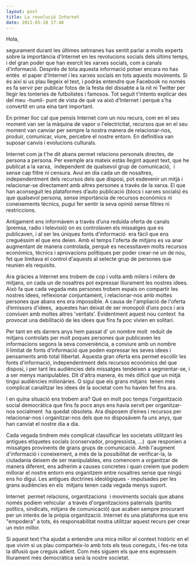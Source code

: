 ```yaml
---
layout: post
title: La revolució Internet
date: 2011-05-18 17:48
---
```

Hola,

segurament durant les últimes setmanes has sentit parlar a molts experts sobre la importància d'Internet en les revolucions socials dels últims temps, i del gran poder que han exercit les xarxes socials, com a canals d'informació. Després de tota aquesta informació potser encara no has entès  el paper d'Internet i les xarxes socials en tots aquests moviments. Si és així si us plau llegeix el text, i podràs entendre que Facebook no només es fa servir per publicar fotos de la festa del dissabte a la nit ni Twitter per llegir les tonteries de futbolistes i famosos. Tot seguit t'intento explicar des del meu -humil- punt de vista de què va això d’Internet i perquè s'ha convertit en una eina tant important.

En primer lloc cal que pensis Internet com un nou recurs, com en el seu moment van ser la màquina de vapor o l'electricitat, recursos que en el seu moment van canviar per sempre la nostra manera de relacionar-nos, produir, comunicar, viure, percebre el nostre entorn. En definitiva van suposar canvis i evolucions culturals.

Internet com ja t'he dit abans permet relacions personals directes, de persona a persona. Per exemple ara mateix estàs llegint aquest text, que he publicat a la xarxa,  independent de qualsevol grup de comunicació,  i sense cap filtre ni censura. Avui en dia cada un de nosaltres, independentment dels recursos dels que disposi, pot esdevenir un mitjà i relacionar-se directament amb altres persones a través de la xarxa. El que han aconseguit les plataformes d’auto publicació (blocs i xarxes socials) és que qualsevol persona, sense importància de recursos econòmics ni coneixements tècnics, pugui fer sentir la seva opinió sense filtres ni restriccions.

Antigament ens informàvem a través d’una reduïda oferta de canals (premsa, radio i televisió) on es controlaven els missatges que es publicaven, i al ser les úniques fonts d'informació  era fàcil que ens creguéssim el que ens deien. Amb el temps l'oferta de mitjans es va anar augmentant de manera controlada, perquè es necessitaven molts recursos econòmics, tècnics i aprovacions polítiques per poder crear-ne un de nou, fet que limitava el control d'aquests al selecte grup de persones que reunien els requisits.

Ara gràcies a Internet ens trobem de cop i volta amb milers i milers de mitjans, on cada un de nosaltres pot expressar lliurament les nostres idees. Això fa que cada vegada més persones trobem espais on compartir les nostres idees, reflexionar conjuntament, i relacionar-nos amb moltes persones que abans ens era impossible. A causa de l'ampliació de l'oferta d’emissors d'idees,  aquestes han deixat de ser monopoli d’uns pocs i ara conviuen amb moltes altres 'veritats'. Evidentment aquest nou context  ha provocat una debilitació de les idees que fins fa poc vivien en solitari.

Per tant en els darrers anys hem passat d' un nombre molt  reduït de mitjans controlats per molt poques persones que publicaven les informacions segons la seva conveniència, a conviure amb un nombre il·limitat de fonts d’informació que poden expressar les seves idees i pensaments amb total llibertat. Aquesta gran oferta ens permet escollir les fonts d'informació, independentment dels recursos econòmics del que disposi, i per tant les audiències dels missatges tendeixen a segmentar-se, i a ser menys manipulables. Dit d'altra manera, és més difícil que un mitjà tingui audiències milionàries. O sigui que els grans mitjans  tenen més complicat canalitzar les idees de la societat com ho havien fet fins ara.

I en quina situació ens trobem ara? Què en molt poc temps l'organització social democràtica que fins fa pocs anys ens havia servit per organitzar-nos socialment  ha quedat obsoleta. Ara disposem d’eines i recursos per relacionar-nos i organitzar-nos dels que no disposàvem fa uns anys, que han canviat el nostre dia a dia.

Cada vegada tindrem més complicat classificar les societats utilitzant les antigues etiquetes socials (conservador, progressista, ...)  que responien a missatges provinents de grans grups de comunicació. Amb l'augment d'informació i coneixement, a més de la possibilitat de verificar-la, la ciutadania deixem de ser manipulables, ens comencem a organitzar de manera diferent, ens adherim a causes concretes i quan creiem que podem millorar el nostre entorn ens organitzem entre nosaltres sense que ningú ens ho digui. Les antigues doctrines ideològiques - impulsades per les grans audiències en els  mitjans tenen cada vegada menys suport.

Internet  permet relacions, organitzacions  i moviments socials que abans només podíem vehicular  a través d'organitzacions paternals (partits polítics, sindicats, mitjans de comunicació) que acaben sempre procurant per un interès de la pròpia organització. Internet és una plataforma que ens "empodera" a tots, és responsabilitat nostra utilitzar aquest recurs per crear un món millor.

Si aquest text t’ha ajudat a entendre una mica millor el context històric en el que vivim si us plau comparteix-lo amb tots els teus coneguts, i fes-ne tota la difusió que creguis adient. Com més siguem els que ens expressem lliurament més democràtica serà la nostre societat.
